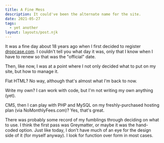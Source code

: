```yaml
---
title: A Fine Mess
description: It could've been the alternate name for the site.
date: 2021-05-27
tags:
  - yet another
layout: layouts/post.njk
---
```

It was a fine day about 18 years ago when I first decided to register [dropcase.com](http://www.dropcase.com). I couldn't tell you what day it was, only that I know when I have to renew so that was the "official" date.

Then, like now, I was at a point where I not only decided what to put on my site, but how to manage it.

Flat HTML? No way, although that's almost what I'm back to now.

Write my own? I can work with code, but I'm not writing my own anything (yet).

CMS, then I can play with PHP and MySQL on my freshly-purchased hosting plan (via NoMonthlyFees.com)? Yes, that's great.

There was probably some record of my fumblings through deciding on what to use. I think the first pass was Greymatter, or maybe it was the hand-coded option. Just like today, I don't have much of an eye for the design side of it (for myself anyway). I look for function over form in most cases.
